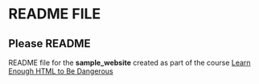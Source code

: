 # README FILE

## Please README
README file for the __sample_website__ created as part of the course
[Learn Enough HTML to Be Dangerous](https://www.learnenough.com/course/learn_enough_html/frontmatter)


